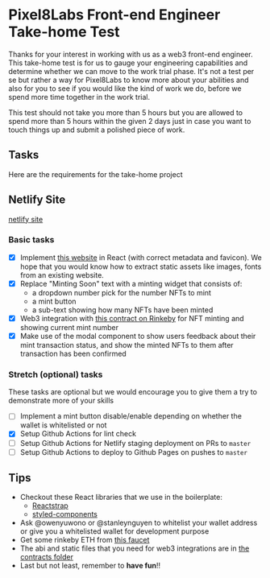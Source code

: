 # Pixel8Labs Front-end Engineer Take-home Test

Thanks for your interest in working with us as a web3 front-end engineer.
This take-home test is for us to gauge your engineering capabilities and determine
whether we can move to the work trial phase. It's not a test per se but rather a
way for Pixel8Labs to know more about your abilities and also for you to see if
you would like the kind of work we do, before we spend more time together in the
work trial.

This test should not take you more than 5 hours but you are allowed to spend more
than 5 hours within the given 2 days just in case you want to touch things up and
submit a polished piece of work.

## Tasks

Here are the requirements for the take-home project

## Netlify Site

[netlify site](https://fachry-labs.netlify.app)

### Basic tasks

- [x] Implement [this website](https://pepedoods.com) in React (with correct metadata and favicon). We hope that you would know how to extract static assets like images, fonts from an existing website.
- [x] Replace "Minting Soon" text with a minting widget that consists of:
  - a dropdown number pick for the number NFTs to mint
  - a mint button
  - a sub-text showing how many NFTs have been minted
- [x] Web3 integration with [this contract on Rinkeby](https://rinkeby.etherscan.io/address/0xbe4F068501dE3ae5Fd860eC153984ADfb494074D) for NFT minting and showing current mint number
- [x] Make use of the modal component to show users feedback about their mint transaction status, and show the minted NFTs to them after transaction has been confirmed

### Stretch (optional) tasks

These tasks are optional but we would encourage you to give them a try to demonstrate more of your skills

- [ ] Implement a mint button disable/enable depending on whether the wallet is whitelisted or not
- [x] Setup Github Actions for lint check
- [ ] Setup Github Actions for Netlify staging deployment on PRs to `master`
- [ ] Setup Github Actions to deploy to Github Pages on pushes to `master`

## Tips

- Checkout these React libraries that we use in the boilerplate:
  - [Reactstrap](https://reactstrap.github.io/)
  - [styled-components](https://styled-components.com/)
- Ask @owenyuwono or @stanleynguyen to whitelist your wallet address or give you a whitelisted wallet for development purpose
- Get some rinkeby ETH from [this faucet](https://faucets.chain.link/rinkeby)
- The abi and static files that you need for web3 integrations are in [the contracts folder](./src/contracts/)
- Last but not least, remember to **have fun**!!

